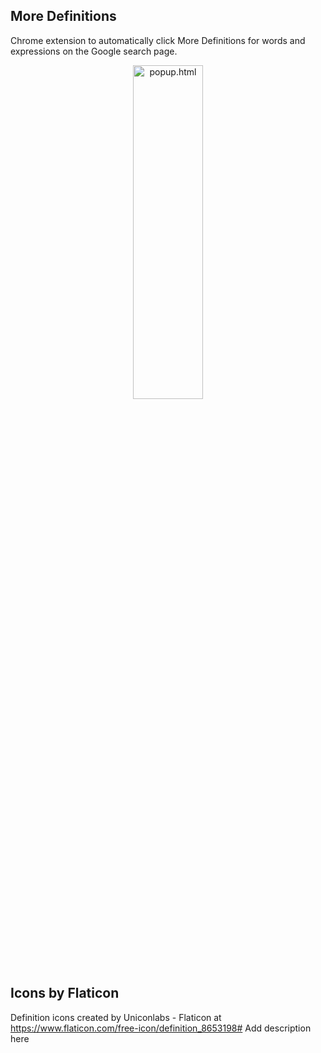 ## More Definitions
Chrome extension to automatically click More Definitions for words and expressions on the Google search page.

<p align="center">
  <img src="https://i.imgur.com/3Y8jeN6.png" alt="popup.html" height="37%" width="47%" hspace="47"/>
</p>

## Icons by Flaticon
Definition icons created by Uniconlabs - Flaticon at https://www.flaticon.com/free-icon/definition_8653198# Add description here